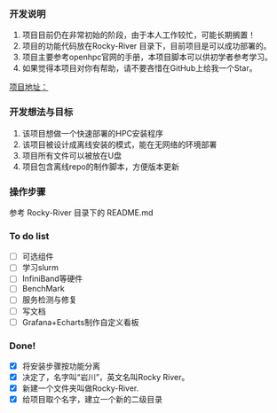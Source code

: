 ### 开发说明
1. 项目目前仍在非常初始的阶段，由于本人工作较忙，可能长期搁置！
2. 项目的功能代码放在Rocky-River 目录下，目前项目是可以成功部署的。
3. 项目主要参考openhpc官网的手册，本项目脚本可以供初学者参考学习。
4. 如果觉得本项目对你有帮助，请不要吝惜在GitHub上给我一个Star。

[项目地址：](https://github.com/fangjzh/rocky-river-hpc)

### 开发想法与目标
1. 该项目想做一个快速部署的HPC安装程序
2. 该项目被设计成离线安装的模式，能在无网络的环境部署
3. 项目所有文件可以被放在U盘
4. 项目包含离线repo的制作脚本，方便版本更新

### 操作步骤
参考 Rocky-River 目录下的 README.md

### To do list
- [ ] 可选组件
- [ ] 学习slurm
- [ ] InfiniBand等硬件
- [ ] BenchMark
- [ ] 服务检测与修复
- [ ] 写文档
- [ ] Grafana+Echarts制作自定义看板

### Done!
- [X] 将安装步骤按功能分离
- [x] 决定了，名字叫“岩川”，英文名叫Rocky River。
- [x] 新建一个文件夹叫做Rocky-River.
- [x] 给项目取个名字，建立一个新的二级目录